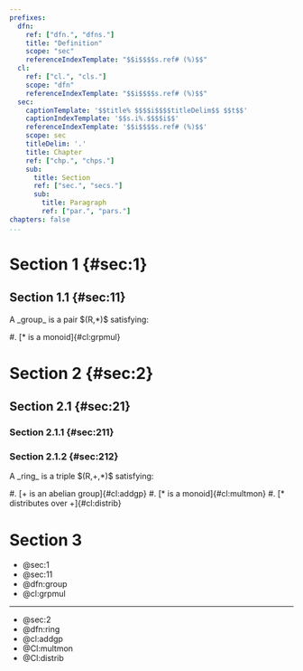 ```yaml
---
prefixes:
  dfn:
    ref: ["dfn.", "dfns."]
    title: "Definition"
    scope: "sec"
    referenceIndexTemplate: "$$i$$$$s.ref# (%)$$"
  cl:
    ref: ["cl.", "cls."]
    scope: "dfn"
    referenceIndexTemplate: "$$i$$$$s.ref# (%)$$"
  sec:
    captionTemplate: '$$title% $$$$i$$$$titleDelim$$ $$t$$'
    captionIndexTemplate: '$$s.i%.$$$$i$$'
    referenceIndexTemplate: '$$i$$$$s.ref# (%)$$'
    scope: sec
    titleDelim: '.'
    title: Chapter
    ref: ["chp.", "chps."]
    sub:
      title: Section
      ref: ["sec.", "secs."]
      sub:
        title: Paragraph
        ref: ["par.", "pars."]
chapters: false
...
```


# Section 1 {#sec:1}

## Section 1.1 {#sec:11}

<div id="dfn:group">
A _group_ is a pair $(R,*)$ satisfying:

#. [$*$ is a monoid]{#cl:grpmul}
</div>

# Section 2 {#sec:2}

## Section 2.1 {#sec:21}

### Section 2.1.1 {#sec:211}

### Section 2.1.2 {#sec:212}

<div id="dfn:ring">
A _ring_ is a triple $(R,+,*)$ satisfying:

#. [$+$ is an abelian group]{#cl:addgp}
#. [$*$ is a monoid]{#cl:multmon}
#. [$*$ distributes over $+$]{#cl:distrib}
</div>

# Section 3

- @sec:1
- @sec:11
- @dfn:group
- @cl:grpmul

---

- @sec:2
- @dfn:ring
- @cl:addgp
- @Cl:multmon
- @Cl:distrib
